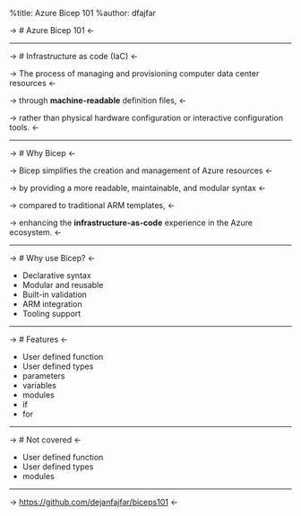 %title: Azure Bicep 101
%author: dfajfar

-> # Azure Bicep 101 <-

----

-> # Infrastructure as code (IaC) <-

-> The process of managing and provisioning computer data center resources <-

-> through **machine-readable** definition files, <-

-> rather than physical hardware configuration or interactive configuration tools. <-
 
----
-> # Why Bicep <-

-> Bicep simplifies the creation and management of Azure resources <-

-> by providing a more readable, maintainable, and modular syntax <-

-> compared to traditional ARM templates, <-

-> enhancing the **infrastructure-as-code** experience in the Azure ecosystem. <-

----

-> # Why use Bicep? <-

- Declarative syntax
- Modular and reusable
- Built-in validation
- ARM integration
- Tooling support

----

-> # Features <-

- User defined function
- User defined types
- parameters
- variables
- modules
- if
- for

----

-> # Not covered <-

- User defined function
- User defined types
- modules

---

-> https://github.com/dejanfajfar/biceps101 <-